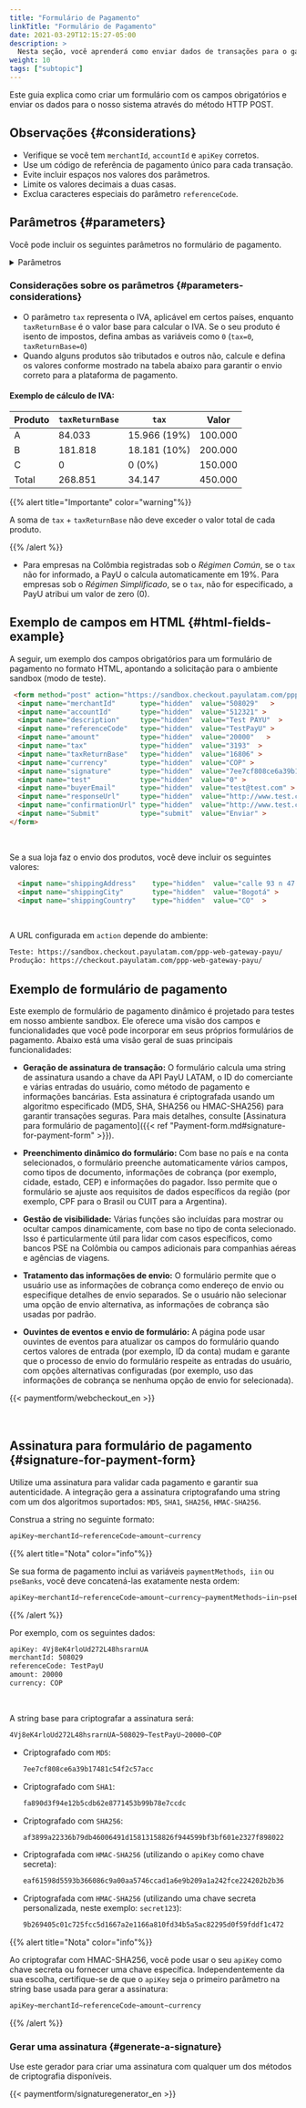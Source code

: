 ```yaml
---
title: "Formulário de Pagamento"
linkTitle: "Formulário de Pagamento"
date: 2021-03-29T12:15:27-05:00
description: >
  Nesta seção, você aprenderá como enviar dados de transações para o gateway de pagamento da PayU utilizando um formulário HTML.
weight: 10
tags: ["subtopic"]
---
```

<script src="/js/searchcodes.js"></script>

Este guia explica como criar um formulário com os campos obrigatórios e enviar os dados para o nosso sistema através do método HTTP POST.

## Observações {#considerations}

* Verifique se você tem `merchantId`, `accountId` e `apiKey` corretos.
* Use um código de referência de pagamento único para cada transação.
* Evite incluir espaços nos valores dos parâmetros.
* Limite os valores decimais a duas casas.
* Exclua caracteres especiais do parâmetro `referenceCode`.

## Parâmetros {#parameters}

Você pode incluir os seguintes parâmetros no formulário de pagamento.

<details>

<summary>Parâmetros</summary>

<label for="table1" class="showMandatory"><input type="checkbox" id="table1" name="table1" value="true" onchange="showMandatory(this)"> Mostrar apenas campos obrigatórios</label>

<br>

<div class="variables"></div>

| Campo | Tipo | Tamanho | Descrição | Obrigatório |
|-|-|-|-|:-:|
| `lng` | Alfanumérico | 3 | Idioma da interface de pagamento. <br>[Veja os idiomas compatíveis]({{< ref "response-codes-and-variables.html#supported-languages" >}}). | Não |
| `merchantId` | Numérico | 12 | ID exclusivo atribuído à sua loja no sistema da PayU. Você pode encontrar este número no e-mail de criação da conta. | Sim |
| `accountId` | Numérico | 6 | ID associado à conta do usuário em cada país. Determina os métodos de pagamento disponíveis no país correspondente. | Sim |
| `algorithmSignature` | Alfanumérico | 255 | Algoritmo de hash usado para gerar a assinatura digital (campo `signature`). Opções disponíveis: `MD5`, `SHA`, `SHA256` ou `HMAC-SHA256`. | Não |
| `signature` | Alfanumérico | 255 | Assinatura digital da transação. Consulte [Assinatura para o formulário de pagamento]({{< ref "payment-form.md#signature-for-payment-form" >}}) para instruções. | Sim |
| `sourceUrl` | Alfanumérico | 255 | URL de origem onde o botão de pagamento do lojista está localizado. | Não |
| `responseUrl` | Alfanumérico | 255 | URL da página de resposta. | Não |
| `confirmationUrl` | Alfanumérico | 255 | URL da página de confirmação. | Não |
| `expirationDate` | Alfanumérico | 19 | Data de vencimento para pagamentos em dinheiro no formato `YYYY-MM-DD HH:mm:ss`. Deve estar dentro do prazo permitido (15 dias na Argentina, 7 dias nos demais países). | - |
| `paymentMethods` | Alfanumérico | 255 | Lista de métodos de pagamento habilitados para a transação. <br>Separar por vírgulas sem espaços, ex: `VISA,MASTERCARD`.<br> Parcelas podem ser incluídas com hífens, ex: `VISA-1-3,MASTERCARD-3-5-9`. <br>[Veja os métodos disponíveis por país na coluna `paymentMethod parameter`]({{< ref "select-your-payment-method.html" >}}). | Não |
| `selectedPaymentMethod` | Alfanumérico | 255 | Método de pagamento pré-selecionado ao acessar o link de pagamento. | Não |
| `paymentMethodsDescription` | Alfanumérico | 255 | Descrição dos métodos de pagamento aceitos e Bins para a transação. | Não |
| `iin` | Alfanumérico | 2048 | Lista de Bins permitidos durante o processo de pagamento, separados por vírgulas. _Apenas lojistas que validam assinaturas podem usar este parâmetro._ | Não |
| `pseBanks` | Alfanumérico | 255 | Lista de códigos de bancos habilitados para pagamentos via PSE. | Não |
| `partnerId` | Alfanumérico | 255 | Campo opcional para identificar o parceiro (ex.: ZOOZ). | Não |
| `template` | Alfanumérico | 255 | Template a ser utilizado na página de pagamento. | Não |
| `extra1` | Alfanumérico | 255 | Campo adicional para enviar informações extras da compra. | Não |
| `extra2` | Alfanumérico | 255 | Campo adicional para enviar informações extras da compra. | Não |
| `extra3` | Alfanumérico | 255 | Campo adicional para enviar informações extras da compra. | Não |
| `extra4` | Alfanumérico | 255 | Campo adicional para enviar informações extras da compra. | Não |
| `displayShippingInformation` | Numérico | 1 | Defina como `1` para solicitar dados de envio ou `0` para ocultar. | Não |
| `additionalDeliveryDays` | Numérico | 5 | Dias adicionais para entrega, retornados na API como `result.payload.transactions.extraParameters.ADDITIONAL_DELIVERY_DAYS`. | Não |
| `displayBuyerComments` | Numérico | 1 | Defina como `1` para permitir comentários do comprador, ou `0` para ocultar. Aparece na resposta como `result.payload.transactions.extraParameters.DISPLAY_BUYER_COMMENTS`. | Não |
| `buyerCommentsLabel` | Alfanumérico | 255 | Rótulo para o campo de comentários do comprador, retornado como `result.payload.transactions.extraParameters.BUYER_COMMENTS_LABEL`. | Não |
| `isCashOnDeliveryApply` | Numérico | 1 | Defina como `1` para permitir pagamento na entrega, ou `0` para desativar. | Não |
| `test` | Numérico | 1 | Indica se a transação está em modo teste (`1`) ou produção (`0`). | Não |
| `description` | Alfanumérico | 255 | Descrição da venda. | Sim |
| `referenceCode` | Alfanumérico | 255 | Referência única para a venda ou pedido. Deve ser única para cada transação. | Sim |
| `amount` | Numérico | 10 | Valor total da transação. Pode conter até duas casas decimais, ex.: 10000.00 ou 10000. | Sim |
| `tax` | Numérico | 10.2 | Valor do imposto (IVA). Na Colômbia, se não informado, aplica-se 19% automaticamente. Se isento, defina como `0`. | Sim |
| `taxReturnBase` | Numérico | 10.2 | Valor base usado para calcular o IVA. Se o produto for isento, defina como `0`. | Sim |
| `administrativeFee` | Numérico | 10.2 | Taxa administrativa da transação. | Não |
| `taxAdministrativeFee` | Numérico | 10.2 | Imposto sobre a taxa administrativa. | Não |
| `taxAdministrativeFeeReturnBase` | Numérico | 10.2 | Base de cálculo para o imposto sobre a taxa administrativa. | Não |
| `discount` | Numérico | 10.2 | Desconto aplicado à venda. | Não |
| `currency` | Alfanumérico | 3 | Moeda utilizada no pagamento. Na Colômbia, a conciliação é feita em pesos colombianos pela taxa representativa do dia. <br>[Veja moedas aceitas]({{< ref "response-codes-and-variables.html#accepted-currencies" >}}). | Sim |
| `airline` | Alfanumérico | 4 | Código da companhia aérea para transações com passagens. | Não |
| `additionalValue` | Numérico | 10.2 | Valor adicional incluído na venda. | Não |
| `payerFullName` | Alfanumérico | 50 | Nome completo do pagador, usado no formulário do cartão. | Sim |
| `payerEmail` | Alfanumérico | 255 | E-mail do pagador. | Sim |
| `payerOfficePhone` | Alfanumérico | Máx. 20 | Telefone comercial do pagador. | Não |
| `payerPhone` | Alfanumérico | Máx. 20 | Telefone fixo do pagador. | Sim |
| `payerMobilePhone` | Alfanumérico | Máx. 20 | Celular do pagador. | Não |
| `payerDocumentType` | Alfanumérico | 25 | Tipo de documento do pagador, ex.: `CC`, `DNI`, `NIT`, `Passaporte`. | Sim |
| `payerDocument` | Alfanumérico | 25 | Documento de identidade do pagador. | Sim |
| `billingCountry` | Alfanumérico | 2 | Código do país (ISO) do endereço de cobrança. | Não |
| `payerState` | Alfanumérico | N/A | Estado do pagador no padrão ISO 3166 (ex.: SP para São Paulo). | Não |
| `billingCity` | Alfanumérico | 50 | Cidade do endereço de cobrança. | Não |
| `billingAddress` | Alfanumérico | 255 | Endereço de cobrança. | Não |
| `billingAddress2` | Alfanumérico | 255 | Segunda linha do endereço de cobrança. | Não |
| `billingAddress3` | Alfanumérico | 255 | Terceira linha do endereço de cobrança. | Não |
| `zipCode` | Alfanumérico | 20 | CEP do endereço de cobrança ou entrega. | Não |
| `buyerFullName` | Alfanumérico | 150 | Nome completo do comprador. | Sim |
| `buyerEmail` | Alfanumérico | 255 | E-mail do comprador, usado para notificações da transação. | Sim |
| `buyerDocumentType` | Alfanumérico | 25 | Tipo de documento do comprador, ex.: `CC`, `DNI`, `NIT`, `Passaporte`. | Sim |
| `buyerDocument` | Alfanumérico | 25 | Número do documento do comprador. | Sim |
| `officeTelephone` | Alfanumérico | Máx. 20 | Telefone comercial do comprador. | Não |
| `telephone` | Alfanumérico | Máx. 20 | Telefone residencial do comprador. | Sim |
| `mobilePhone` | Alfanumérico | Máx. 20 | Celular do comprador, usado no formulário do cartão e como contato. | Não |
| `shippingCountry` | Alfanumérico | 2 | Código do país (ISO) do endereço de entrega. <br><sup>*</sup>Obrigatório se houver envio de produto. <br>[Veja países com processamento]({{< ref "response-codes-and-variables.html#processing-countries" >}}). | Sim* |
| `shippingState` | Alfanumérico | N/A | Estado de entrega no padrão ISO 3166 (ex.: SP para São Paulo). | Não |
| `shippingCity` | Alfanumérico | 50 | Cidade para entrega do produto ou serviço. <br><sup>*</sup>Obrigatório se houver envio. | Sim* |
| `shippingAddress` | Alfanumérico | 255 | Endereço de entrega do produto ou serviço. <br><sup>*</sup>Obrigatório se houver envio. | Sim* |
| `shippingAddress2` | Alfanumérico | 255 | Segunda linha do endereço de entrega. | Não |
| `shippingAddress3` | Alfanumérico | 255 | Terceira linha do endereço de entrega. | Não |
| `payerShippingPostalCode` | Alfanumérico | N/A | Código postal do endereço de entrega. | Não |

</details>

### Considerações sobre os parâmetros {#parameters-considerations}

* O parâmetro `tax` representa o IVA, aplicável em certos países, enquanto `taxReturnBase` é o valor base para calcular o IVA. Se o seu produto é isento de impostos, defina ambas as variáveis como `0` (`tax=0`, `taxReturnBase=0`)
* Quando alguns produtos são tributados e outros não, calcule e defina os valores conforme mostrado na tabela abaixo para garantir o envio correto para a plataforma de pagamento.

#### Exemplo de cálculo de IVA:

| Produto | `taxReturnBase` | `tax`    | Valor  |
|---------|---------------------|--------------|---------|
| A       | 84.033              | 15.966 (19%) | 100.000 |
| B       | 181.818             | 18.181 (10%) | 200.000 |
| C       | 0                   | 0 (0%)       | 150.000 |
| Total   | 268.851             | 34.147       | 450.000 |

{{% alert title="Importante" color="warning"%}}

A soma de `tax` + `taxReturnBase` não deve exceder o valor total de cada produto.

{{% /alert %}}

* Para empresas na Colômbia registradas sob o _Régimen Común_, se o `tax` não for informado, a PayU o calcula automaticamente em 19%. Para empresas sob o _Régimen Simplificado_, se o `tax`, não for especificado, a PayU atribui um valor de zero (0).

## Exemplo de campos em HTML {#html-fields-example}

A seguir, um exemplo dos campos obrigatórios para um formulário de pagamento no formato HTML, apontando a solicitação para o ambiente sandbox (modo de teste).

```HTML
 <form method="post" action="https://sandbox.checkout.payulatam.com/ppp-web-gateway-payu/">
  <input name="merchantId"      type="hidden"  value="508029"   >
  <input name="accountId"       type="hidden"  value="512321" >
  <input name="description"     type="hidden"  value="Test PAYU"  >
  <input name="referenceCode"   type="hidden"  value="TestPayU" >
  <input name="amount"          type="hidden"  value="20000"   >
  <input name="tax"             type="hidden"  value="3193"  >
  <input name="taxReturnBase"   type="hidden"  value="16806" >
  <input name="currency"        type="hidden"  value="COP" >
  <input name="signature"       type="hidden"  value="7ee7cf808ce6a39b17481c54f2c57acc"  >
  <input name="test"            type="hidden"  value="0" >
  <input name="buyerEmail"      type="hidden"  value="test@test.com" >
  <input name="responseUrl"     type="hidden"  value="http://www.test.com/response" >
  <input name="confirmationUrl" type="hidden"  value="http://www.test.com/confirmation" >
  <input name="Submit"          type="submit"  value="Enviar" >
</form>
```

<br>

Se a sua loja faz o envio dos produtos, você deve incluir os seguintes valores:

```HTML
  <input name="shippingAddress"    type="hidden"  value="calle 93 n 47 - 65"   >
  <input name="shippingCity"       type="hidden"  value="Bogotá" >
  <input name="shippingCountry"    type="hidden"  value="CO"  >
```

<br>

A URL configurada em `action` depende do ambiente:

```HTML
Teste: https://sandbox.checkout.payulatam.com/ppp-web-gateway-payu/
Produção: https://checkout.payulatam.com/ppp-web-gateway-payu/
```

## Exemplo de formulário de pagamento

Este exemplo de formulário de pagamento dinâmico é projetado para testes em nosso ambiente sandbox. Ele oferece uma visão dos campos e funcionalidades que você pode incorporar em seus próprios formulários de pagamento. Abaixo está uma visão geral de suas principais funcionalidades:

* **Geração de assinatura de transação:** O formulário calcula uma string de assinatura usando a chave da API PayU LATAM, o ID do comerciante e várias entradas do usuário, como método de pagamento e informações bancárias. Esta assinatura é criptografada usando um algoritmo especificado (MD5, SHA, SHA256 ou HMAC-SHA256) para garantir transações seguras. Para mais detalhes, consulte [Assinatura para formulário de pagamento]({{< ref "Payment-form.md#signature-for-payment-form" >}}).

* **Preenchimento dinâmico do formulário:** Com base no país e na conta selecionados, o formulário preenche automaticamente vários campos, como tipos de documento, informações de cobrança (por exemplo, cidade, estado, CEP) e informações do pagador. Isso permite que o formulário se ajuste aos requisitos de dados específicos da região (por exemplo, CPF para o Brasil ou CUIT para a Argentina).

* **Gestão de visibilidade:** Várias funções são incluídas para mostrar ou ocultar campos dinamicamente, com base no tipo de conta selecionado. Isso é particularmente útil para lidar com casos específicos, como bancos PSE na Colômbia ou campos adicionais para companhias aéreas e agências de viagens.

* **Tratamento das informações de envio:** O formulário permite que o usuário use as informações de cobrança como endereço de envio ou especifique detalhes de envio separados. Se o usuário não selecionar uma opção de envio alternativa, as informações de cobrança são usadas por padrão.

* **Ouvintes de eventos e envio de formulário:** A página pode usar ouvintes de eventos para atualizar os campos do formulário quando certos valores de entrada (por exemplo, ID da conta) mudam e garante que o processo de envio do formulário respeite as entradas do usuário, com opções alternativas configuradas (por exemplo, uso das informações de cobrança se nenhuma opção de envio for selecionada).

<div>
{{< paymentform/webcheckout_en >}}
</div>

<br>
<br>

## Assinatura para formulário de pagamento {#signature-for-payment-form}

Utilize uma assinatura para validar cada pagamento e garantir sua autenticidade. A integração gera a assinatura criptografando uma string com um dos algoritmos suportados: `MD5`, `SHA1`, `SHA256`, `HMAC-SHA256`.

Construa a string no seguinte formato:

```HTML
apiKey~merchantId~referenceCode~amount~currency
```

{{% alert title="Nota" color="info"%}}

Se sua forma de pagamento inclui as variáveis `paymentMethods`,` iin` ou `pseBanks`, você deve concatená-las exatamente nesta ordem:

```HTML
apiKey~merchantId~referenceCode~amount~currency~paymentMethods~iin~pseBanks
```

{{% /alert %}}

Por exemplo, com os seguintes dados:

```HTML
apiKey: 4Vj8eK4rloUd272L48hsrarnUA
merchantId: 508029
referenceCode: TestPayU
amount: 20000
currency: COP
```

<br>

A string base para criptografar a assinatura será:

```HTML
4Vj8eK4rloUd272L48hsrarnUA~508029~TestPayU~20000~COP
```

<p>

* Criptografado com `MD5`:

    ```HTML
    7ee7cf808ce6a39b17481c54f2c57acc
    ```

<p>

* Criptografado com `SHA1`:

    ```HTML
    fa890d3f94e12b5cdb62e8771453b99b78e7ccdc
    ```

<p>

* Criptografado com `SHA256`:

    ```HTML
    af3899a22336b79db46006491d15813158826f944599bf3bf601e2327f898022
    ```

<p>

* Criptografada com `HMAC-SHA256` (utilizando o `apiKey` como chave secreta):

    ```HTML
    eaf61598d5593b366086c9a00aa5746ccad1a6e9b209a1a242fce224202b2b36
    ```

<p>

* Criptografada com `HMAC-SHA256` (utilizando uma chave secreta personalizada, neste exemplo: `secret123`):

    ```HTML
    9b269405c01c725fcc5d1667a2e1166a810fd34b5a5ac82295d0f59fddf1c472
    ```

{{% alert title="Nota" color="info"%}}

Ao criptografar com HMAC-SHA256, você pode usar o seu `apiKey` como chave secreta ou fornecer uma chave específica. Independentemente da sua escolha, certifique-se de que o `apiKey` seja o primeiro parâmetro na string base usada para gerar a assinatura:

```HTML
apiKey~merchantId~referenceCode~amount~currency
```

{{% /alert %}}

### Gerar uma assinatura {#generate-a-signature}

Use este gerador para criar uma assinatura com qualquer um dos métodos de criptografia disponíveis.

<div>
{{< paymentform/signaturegenerator_en >}}
</div>
